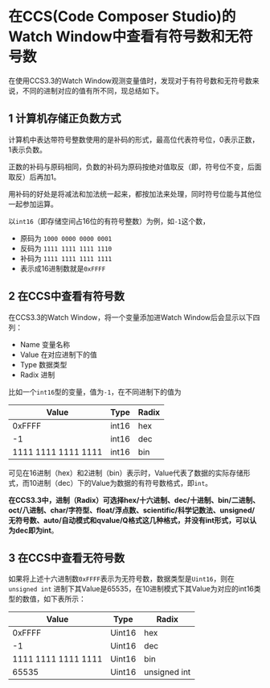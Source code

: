# 在CCS(Code Composer Studio)的Watch Window中查看有符号数和无符号数

在使用CCS3.3的Watch Window观测变量值时，发现对于有符号数和无符号数来说，不同的进制对应的值有所不同，现总结如下。

## 1 计算机存储正负数方式

计算机中表达带符号整数使用的是补码的形式，最高位代表符号位，0表示正数，1表示负数。

正数的补码与原码相同，负数的补码为原码按绝对值取反（即，符号位不变，后面取反）后再加1。

用补码的好处是将减法和加法统一起来，都按加法来处理，同时符号位能与其他位一起参加运算。

以`int16`（即存储空间占16位的有符号整数）为例，如`-1`这个数，

* 原码为 `1000 0000 0000 0001`  
* 反码为 `1111 1111 1111 1110`  
* 补码为 `1111 1111 1111 1111`  
* 表示成16进制数就是`0xFFFF`  

## 2 在CCS中查看有符号数

在CCS3.3的Watch Window，将一个变量添加进Watch Window后会显示以下四列：
* Name 变量名称
* Value 在对应进制下的值
* Type 数据类型
* Radix 进制

比如一个`int16`型的变量，值为`-1`，在不同进制下的值为

Value | Type | Radix
---------------|-------|-------
0xFFFF      | int16    | hex   
-1          | int16    | dec   
1111 1111 1111 1111 | int16    | bin

可见在16进制（hex）和2进制（bin）表示时，Value代表了数据的实际存储形式，而10进制（dec）下的Value为数据的有符号数格式，即`int`。

**在CCS3.3中，进制（Radix）可选择hex/十六进制、dec/十进制、bin/二进制、oct/八进制、char/字符型、float/浮点数、scientific/科学记数法、unsigned/无符号数、auto/自动模式和qvalue/Q格式这几种格式，并没有int形式，可以认为dec即为int**。

## 3 在CCS中查看无符号数

如果将上述十六进制数`0xFFFF`表示为无符号数，数据类型是`Uint16`，则在`unsigned int` 进制下其Value是65535，在10进制模式下其Value为对应的int16类型的数值，如下表所示：

Value | Type | Radix
---------------|-------|-------
0xFFFF      | Uint16    | hex   
-1          | Uint16    | dec   
1111 1111 1111 1111 | Uint16    | bin
65535          | Uint16    | unsigned int
